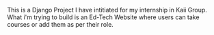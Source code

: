 This is a Django Project I have intitiated for my internship in Kaii Group. 
What i'm trying to build is an Ed-Tech Website where users can take courses or add them as per their role.
